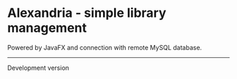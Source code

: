 # Alexandria - simple library management
Powered by JavaFX and connection with remote MySQL database.

---
Development version
